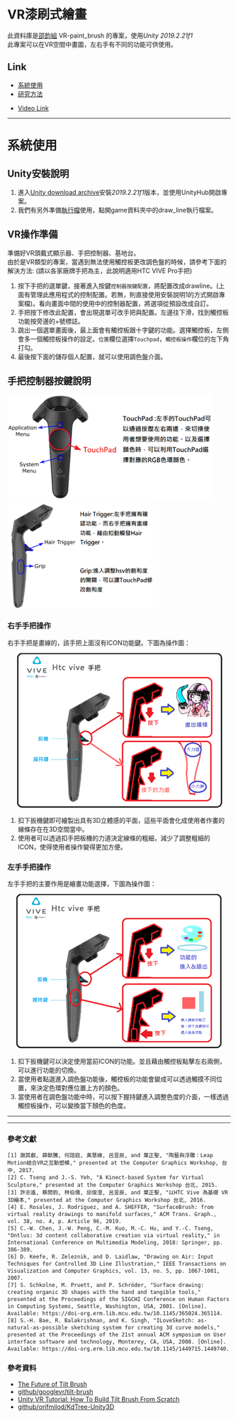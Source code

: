 # VR漆刷式繪畫
此資料庫是[邵鈞組](https://github.com/vr-paint) VR-paint_brush 的專案，使用*Unity 2019.2.21f1*  
此專案可以在VR空間中畫圖，左右手有不同的功能可供使用。  
## Link 
+ [系統使用](https://github.com/vr-paint/brush#%E7%B3%BB%E7%B5%B1%E4%BD%BF%E7%94%A8)
+ [研究方法](https://github.com/vr-paint/brush/blob/ec404d3b6a79cb90b4d631c41713c9af91efe738/.github/Readme_ResearchMethods.md)
*  [Video Link](https://youtu.be/XmyNU33L2q0 "YouTube")
***
# 系統使用

## Unity安裝說明
1. 進入[Unity download archive](https://unity3d.com/get-unity/download/archive)安裝*2019.2.21f1*版本，並使用UnityHub開啟專案。
2. 我們有另外準備[執行檔](https://drive.google.com/file/d/1uKlinXyja1ZLymo6fSq7yu2fxcNJh7AM/view?usp=sharing)使用，點開game資料夾中的draw_line執行檔案。

## VR操作準備
準備好VR頭戴式顯示器、手把控制器、基地台。  
由於是VR類型的專案，當遇到無法使用觸控板更改調色盤的時候，請參考下面的解決方法: (請以各家廠牌手把為主，此說明適用HTC VIVE Pro手把)  
1. 按下手把的選單鍵，接著進入按鍵`控制器按鍵配置`，將配置改成drawline。(上面有管理此應用程式的控制配置。若無，則直接使用安裝說明1的方式開啟專案檔)。看向畫面中間的使用中的控制器配置，將選項從預設改成自訂。
2. 手把按下修改此配置，會出現選單可改手把與配置。左邊往下滑，找到觸控板功能按旁邊的+號標誌。
3. 跳出一個選單畫面後，最上面會有觸控板跟十字鍵的功能。選擇觸控板，左側會多一個觸控板操作的設定。`位置`欄位選擇`Touchpad`，`觸控板操作`欄位的左下角打勾。
4. 最後按下面的儲存個人配置，就可以使用調色盤介面。

## 手把控制器按鍵說明
<img src="https://github.com/vr-paint/brush/blob/main/Assets/picture/explain_user/Touchpad.png" height="240"><img src="https://github.com/vr-paint/brush/blob/main/Assets/picture/explain_user/Trigger%20Grip.png" height="240">

### 右手手把操作
右手手把是畫線的，該手把上面沒有ICON功能鍵。下圖為操作圖：  
<P Align=center><img src="https://github.com/vr-paint/brush/blob/main/Assets/picture/explain_user/righthand_buttom.png" height="350">  
 
1. 扣下扳機鍵即可繪製出具有3D立體感的平面，這些平面會化成使用者作畫的線條存在在3D空間當中。
2. 使用者可以透過扣手把板機的力道決定線條的粗細，減少了調整粗細的ICON，使得使用者操作變得更加方便。

### 左手手把操作
左手手把的主要作用是繪畫功能選擇，下圖為操作圖：  
<P Align=center><img src="https://github.com/vr-paint/brush/blob/main/Assets/picture/explain_user/trigger_side.png" height="350">  
 
1. 扣下扳機鍵可以決定使用當前ICON的功能。並且藉由觸控板點擊左右兩側，可以進行功能的切換。
2. 當使用者點選進入調色盤功能後，觸控板的功能會變成可以透過觸摸不同位置，來決定色環對應位置上方的顏色。
3. 當使用者在調色盤功能中時，可以按下握持鍵進入調整色度的介面，一樣透過觸控板操作，可以變換當下顏色的色度。

***
***
### 參考文獻
```
[1]	謝其叡, 薛猷騰, 何誼庭, 黃慧緣, 呂昱辰, and 葉正聖, "陶藝與浮雕：Leap Motion結合VR之互動塑模," presented at the Computer Graphics Workshop, 台中, 2017.
[2]	C. Tseng and J.-S. Yeh, "A Kinect-based System for Virtual Sculpture," presented at the Computer Graphics Workshop 台北, 2015.
[3]	許志遙, 蔡閎鈞, 林伯儒, 邱俊澄, 呂昱辰, and 葉正聖, "以HTC Vive 為基礎 VR 3D繪本," presented at the Computer Graphics Workshop 台北, 2016.
[4]	E. Rosales, J. Rodriguez, and A. SHEFFER, "SurfaceBrush: from virtual reality drawings to manifold surfaces," ACM Trans. Graph., vol. 38, no. 4, p. Article 96, 2019.
[5]	C.-W. Chen, J.-W. Peng, C.-M. Kuo, M.-C. Hu, and Y.-C. Tseng, "Ontlus: 3d content collaborative creation via virtual reality," in International Conference on Multimedia Modeling, 2018: Springer, pp. 386-389.
[6]	D. Keefe, R. Zeleznik, and D. Laidlaw, "Drawing on Air: Input Techniques for Controlled 3D Line Illustration," IEEE Transactions on Visualization and Computer Graphics, vol. 13, no. 5, pp. 1067-1081, 2007.
[7]	S. Schkolne, M. Pruett, and P. Schröder, "Surface drawing: creating organic 3D shapes with the hand and tangible tools," presented at the Proceedings of the SIGCHI Conference on Human Factors in Computing Systems, Seattle, Washington, USA, 2001. [Online]. Available: https://doi-org.erm.lib.mcu.edu.tw/10.1145/365024.365114.
[8]	S.-H. Bae, R. Balakrishnan, and K. Singh, "ILoveSketch: as-natural-as-possible sketching system for creating 3d curve models," presented at the Proceedings of the 21st annual ACM symposium on User interface software and technology, Monterey, CA, USA, 2008. [Online]. Available: https://doi-org.erm.lib.mcu.edu.tw/10.1145/1449715.1449740.
```

### 參考資料
* [The Future of Tilt Brush](https://opensource.googleblog.com/2021/01/the-future-of-tilt-brush.html?fbclid=IwAR1vozx-rK-ldgz0Tcc2TVXNJutNq1DX1O2dpW7Z0HgNXwDjXyFr8geXPEc "Google Open Source Blog")  
* [github/googlevr/tilt-brush](https://github.com/googlevr/tilt-brush "github") 
* [Unity VR Tutorial: How To Build Tilt Brush From Scratch](https://youtu.be/eMJATZI0A7c "YouTube")  
* [github/orifmilod/KdTree-Unity3D](https://github.com/orifmilod/KdTree-Unity3D "github") 

